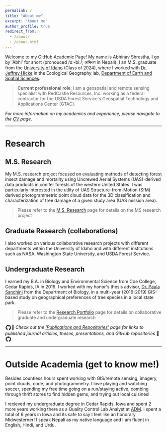 ```yaml
---
permalink: /
title: "About me"
excerpt: "About me"
author_profile: true
redirect_from: 
  - /about/
  - /about.html
---
```

Welcome to my GitHub Academic Page! My name is Abhinav Shrestha, I go by 'Abhi' for short (pronouced /ɑː-biː/; अभिनव in Nepali). I an M.S. graduate from the <a href = "https://www.uidaho.edu/" target="_blank">University of Idaho</a> (Class of 2024), where I worked with <a href = "https://webpages.uidaho.edu/~jhicke/" target="_blank">Dr. Jeffrey Hicke</a> in the Ecological Geography lab,  <a href = "https://www.uidaho.edu/sci/ess" target="_blank">Department of Earth and Spatial Sciences</a>.  

> **Current professional role**: I am a geospatial and remote sensing specialist with RedCastle Resources, Inc. working as a federal contractor for the USDA Forest Service's Geospatial Technology and Applications Center (GTAC). 
  
*For more information on my academics and experience, please navigate to the [CV](/cv/) page.*

<hr>

# Research

## M.S. Research

My M.S. research project focused on evaluating methods of detecting forest insect damage and mortality using Uncrewed Aerial Systems (UAS)-derived data products in conifer forests of the western United States. I was particularly interested in the utlity of UAS Structure-from-Motion (SfM) derived photogrammetric point cloud data for the 3D classification and characterization of tree damage of a given study area (UAS mission area).  

> Please refer to the [M.S. Research](/m_s_thesis/) page for details on the MS research project

## Graduate Research (collaborations)

I also worked on various collaborative research projects with different departments within the University of Idaho and with different institutions such as NASA, Washington State University, and USDA Forest Service. 

## Undergraduate Research 
I earned my B.A. in Biology and Environmental Science from Coe College, Cedar Rapids, IA in 2019. I worked with my honor's thesis advisor, <a href = "https://www.coe.edu/academics/majors-areas-study/biology/faculty"  target="_blank">Dr. Paula Sanchini</a> from the Department of Biology, in a multi-year (2016-2019) GIS-based study on geographical preferences of tree species in a local state park. 

> Please refer to the [Research Portfolio](/portfolio/) page for details on collaborative graduate and undergraduate research

<img src="../images/github.png" alt="GitHub-Icon" width="20" height="20" style="vertical-align: middle;">📖 *Check out the ['Publications and Repositories'](/publications/) page for links to published journal articles, theses, presentations, and GitHub repositories* 📖 <img src="../images/github.png" alt="GitHub-Icon" width="20" height="20" style="vertical-align: middle;">

<hr>

# Outside Academia (get to know me!)
Besides countless hours spent working with GIS/remote sensing, imagery, point clouds, code, and photogrammetry. I love playing and watching soccer, spending my free time going on a run/staying active, combing through thrift stores to find hidden gems, and trying out local cuisines!  

I recieved my undergraduate degree in Cedar Rapids, Iowa and spent 2 more years working there as a Quality Control Lab Analyst at <a href = "https://www.adm.com/en-us/" target="_blank">ADM</a>. I spent a total of 6 years in Iowa and its safe to say I feel like an honorary Midwesterner! I speak Nepali as my native language and I am fluent in English, Hindi, and Urdu.  